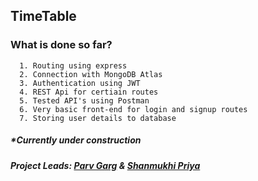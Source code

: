 ## TimeTable

### What is done so far?

      1. Routing using express
      2. Connection with MongoDB Atlas
      3. Authentication using JWT
      4. REST Api for certiain routes
      5. Tested API's using Postman
      6. Very basic front-end for login and signup routes
      7. Storing user details to database

##### \*Currently under construction

##### Project Leads: [Parv Garg](https://github.com/parv3213) & [Shanmukhi Priya](https://github.com/shanmukhipriya99)
